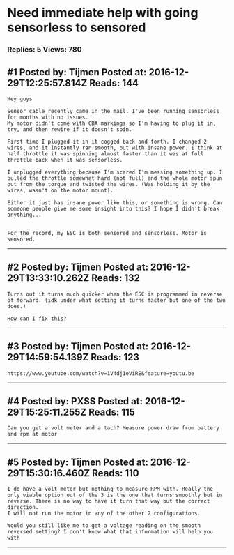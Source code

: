 # Need immediate help with going sensorless to sensored

### Replies: 5 Views: 780

## \#1 Posted by: Tijmen Posted at: 2016-12-29T12:25:57.814Z Reads: 144

```
Hey guys

Sensor cable recently came in the mail. I've been running sensorless for months with no issues. 
My motor didn't come with CBA markings so I'm having to plug it in, try, and then rewire if it doesn't spin.

First time I plugged it in it cogged back and forth. I changed 2 wires, and it instantly ran smooth, but with insane power. I think at half throttle it was spinning almost faster than it was at full throttle back when it was sensorless.

I unplugged everything because I'm scared I'm messing something up. I pulled the throttle somewhat hard (not full) and the whole motor spun out from the torque and twisted the wires. (Was holding it by the wires, wasn't on the motor mount).

Either it just has insane power like this, or something is wrong. Can someone people give me some insight into this? I hope I didn't break anything...


For the record, my ESC is both sensored and sensorless. Motor is sensored.
```

---
## \#2 Posted by: Tijmen Posted at: 2016-12-29T13:33:10.262Z Reads: 132

```
Turns out it turns much quicker when the ESC is programmed in reverse of forward. (idk under what setting it turns faster but one of the two does.)

How can I fix this?
```

---
## \#3 Posted by: Tijmen Posted at: 2016-12-29T14:59:54.139Z Reads: 123

```
https://www.youtube.com/watch?v=1V4dj1eViRE&feature=youtu.be
```

---
## \#4 Posted by: PXSS Posted at: 2016-12-29T15:25:11.255Z Reads: 115

```
Can you get a volt meter and a tach? Measure power draw from battery and rpm at motor
```

---
## \#5 Posted by: Tijmen Posted at: 2016-12-29T15:30:16.460Z Reads: 110

```
I do have a volt meter but nothing to measure RPM with. Really the only viable option out of the 3 is the one that turns smoothly but in reverse. There is no way to have it turn that way but the correct direction.
I will not run the motor in any of the other 2 configurations.

Would you still like me to get a voltage reading on the smooth reversed setting? I don't know what that information will help you with
```

---
